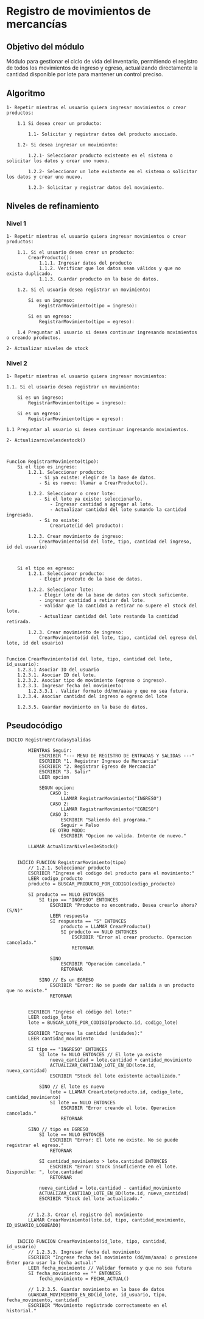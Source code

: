 # Registro de movimientos de mercancías

## Objetivo del módulo
Módulo para gestionar el ciclo de vida del inventario, permitiendo el registro de todos los movimientos de ingreso y egreso, actualizando directamente la cantidad disponible por lote para mantener un control preciso.

## Algoritmo
    1- Repetir mientras el usuario quiera ingresar movimientos o crear productos:
    
        1.1 Si desea crear un producto:
    
            1.1- Solicitar y registrar datos del producto asociado.
        
        1.2- Si desea ingresar un movimiento:
        
            1.2.1- Seleccionar producto existente en el sistema o solicitar los datos y crear uno nuevo.
            
            1.2.2- Seleccionar un lote existente en el sistema o solicitar los datos y crear uno nuevo.
    
            1.2.3- Solicitar y registrar datos del movimiento.

## Niveles de refinamiento 

### Nivel 1
    1- Repetir mientras el usuario quiera ingresar movimientos o crear productos:
    
        1.1. Si el usuario desea crear un producto:
            CrearProducto():
                1.1.1. Ingresar datos del producto
                1.1.2. Verificar que los datos sean válidos y que no exista duplicado.
                1.1.3. Guardar producto en la base de datos.
    
        1.2. Si el usuario desea registrar un movimiento:
    
            Si es un ingreso:
                RegistrarMovimiento(tipo = ingreso):
            
            Si es un egreso:
                RegistrarMovimiento(tipo = egreso):
    
        1.4 Preguntar al usuario si desea continuar ingresando movimientos o creando productos.

    2- Actualizar niveles de stock

### Nivel 2
    1- Repetir mientras el usuario quiera ingresar movimientos:

    1.1. Si el usuario desea registrar un movimiento:

        Si es un ingreso:
            RegistrarMovimiento(tipo = ingreso):
        
        Si es un egreso:
            RegistrarMovimiento(tipo = egreso):

    1.1 Preguntar al usuario si desea continuar ingresando movimientos.

    2- Actualizarnivelesdestock()
    
    
    
    Funcion RegistrarMovimiento(tipo):
        Si el tipo es ingreso:
            1.2.1. Seleccionar producto:
                - Si ya existe: elegir de la base de datos.
                - Si es nuevo: llamar a CrearProducto().
    
            1.2.2. Seleccionar o crear lote:
                - Si el lote ya existe: seleccionarlo.
                    - Ingresar cantidad a agregar al lote.
                    - Actualizar cantidad del lote sumando la cantidad ingresada.
                - Si no existe: 
                    CrearLote(id del producto):
    
            1.2.3. Crear movimiento de ingreso:
                CrearMovimiento(id del lote, tipo, cantidad del ingreso, id del usuario)
                    
                    
                    
        Si el tipo es egreso:
            1.2.1. Seleccionar producto:
                - Elegir prodcuto de la base de datos.
    
            1.2.2. Seleccionar lote:
                - Elegir lote de la base de datos con stock suficiente.
                - ingresar cantidad a retirar del lote.
                - validar que la cantidad a retirar no supere el stock del lote.
                - Actualizar cantidad del lote restando la cantidad retirada.
    
            1.2.3. Crear movimiento de ingreso:
                CrearMovimiento(id del lote, tipo, cantidad del egreso del lote, id del usuario)
         
     
    Funcion CrearMovimiento(id del lote, tipo, cantidad del lote, id_usuario):
        1.2.3.1 Asociar ID del usuario
        1.2.3.1. Asociar ID del lote.
        1.2.3.2. Asociar tipo de movimiento (egreso o ingreso).
        1.2.3.3. Ingresar fecha del movimiento:
            1.2.3.3.1 . Validar formato dd/mm/aaaa y que no sea futura.
        1.2.3.4. Asociar cantidad del ingreso o egreso del lote
    
        1.2.3.5. Guardar movimiento en la base de datos.
        
## Pseudocódigo

    INICIO RegistroEntradasySalidas
            
            MIENTRAS Seguir:
                ESCRIBIR "--- MENU DE REGISTRO DE ENTRADAS Y SALIDAS ---"
                ESCRIBIR "1. Registrar Ingreso de Mercancia"
                ESCRIBIR "2. Registrar Egreso de Mercancia"
                ESCRIBIR "3. Salir"
                LEER opcion
        
                SEGUN opcion:
                    CASO 1:
                        LLAMAR RegistrarMovimiento("INGRESO")
                    CASO 2:
                        LLAMAR RegistrarMovimiento("EGRESO")
                    CASO 3:
                        ESCRIBIR "Saliendo del programa."
                        Seguir = Falso
                    DE OTRO MODO:
                        ESCRIBIR "Opcion no valida. Intente de nuevo."
    
            LLAMAR ActualizarNivelesDeStock()
        
        
        INICIO FUNCION RegistrarMovimiento(tipo)
            // 1.2.1. Seleccionar producto
            ESCRIBIR "Ingrese el codigo del producto para el movimiento:"
            LEER codigo_producto
            producto = BUSCAR_PRODUCTO_POR_CODIGO(codigo_producto)
        
            SI producto == NULO ENTONCES
                SI tipo == "INGRESO" ENTONCES
                    ESCRIBIR "Producto no encontrado. Desea crearlo ahora? (S/N)"
                    LEER respuesta
                    SI respuesta == "S" ENTONCES
                        producto = LLAMAR CrearProducto()
                        SI producto == NULO ENTONCES
                            ESCRIBIR "Error al crear producto. Operacion cancelada."
                            RETORNAR
                        
                    SINO
                        ESCRIBIR "Operación cancelada."
                        RETORNAR
                    
                SINO // Es un EGRESO
                    ESCRIBIR "Error: No se puede dar salida a un producto que no existe."
                    RETORNAR
                
        
            ESCRIBIR "Ingrese el código del lote:"
            LEER codigo_lote
            lote = BUSCAR_LOTE_POR_CODIGO(producto.id, codigo_lote)
        
            ESCRIBIR "Ingrese la cantidad (unidades):"
            LEER cantidad_movimiento
        
            SI tipo == "INGRESO" ENTONCES
                SI lote != NULO ENTONCES // El lote ya existe
                    nueva_cantidad = lote.cantidad + cantidad_movimiento
                    ACTUALIZAR_CANTIDAD_LOTE_EN_BD(lote.id, nueva_cantidad)
                    ESCRIBIR "Stock del lote existente actualizado."
                    
                SINO // El lote es nuevo
                    lote = LLAMAR CrearLote(producto.id, codigo_lote, cantidad_movimiento)
                    SI lote == NULO ENTONCES
                        ESCRIBIR "Error creando el lote. Operacion cancelada."
                        RETORNAR
                    
            SINO // tipo es EGRESO
                SI lote == NULO ENTONCES
                    ESCRIBIR "Error: El lote no existe. No se puede registrar el egreso."
                    RETORNAR
                
                SI cantidad_movimiento > lote.cantidad ENTONCES
                    ESCRIBIR "Error: Stock insuficiente en el lote. Disponible: ", lote.cantidad
                    RETORNAR
                
                nueva_cantidad = lote.cantidad - cantidad_movimiento
                ACTUALIZAR_CANTIDAD_LOTE_EN_BD(lote.id, nueva_cantidad)
                ESCRIBIR "Stock del lote actualizado."
            
        
            // 1.2.3. Crear el registro del movimiento
            LLAMAR CrearMovimiento(lote.id, tipo, cantidad_movimiento, ID_USUARIO_LOGUEADO)
        
        
        INICIO FUNCION CrearMovimiento(id_lote, tipo, cantidad, id_usuario)
            // 1.2.3.3. Ingresar fecha del movimiento
            ESCRIBIR "Ingrese fecha del movimiento (dd/mm/aaaa) o presione Enter para usar la fecha actual:"
            LEER fecha_movimiento // Validar formato y que no sea futura
            SI fecha_movimiento == "" ENTONCES
                fecha_movimiento = FECHA_ACTUAL()
            
            // 1.2.3.5. Guardar movimiento en la base de datos
            GUARDAR_MOVIMIENTO_EN_BD(id_lote, id_usuario, tipo, fecha_movimiento, cantidad)
            ESCRIBIR "Movimiento registrado correctamente en el historial."
